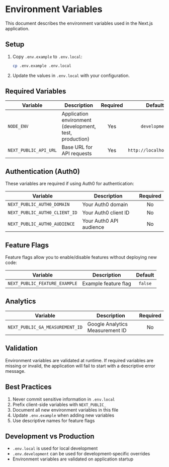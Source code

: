 # Environment Variables

This document describes the environment variables used in the Next.js application.

## Setup

1. Copy `.env.example` to `.env.local`:
   ```bash
   cp .env.example .env.local
   ```

2. Update the values in `.env.local` with your configuration.

## Required Variables

| Variable | Description | Required | Default |
|----------|-------------|:--------:|:-------:|
| `NODE_ENV` | Application environment (development, test, production) | Yes | `development` |
| `NEXT_PUBLIC_API_URL` | Base URL for API requests | Yes | `http://localhost:3000` |

## Authentication (Auth0)

These variables are required if using Auth0 for authentication:

| Variable | Description | Required |
|----------|-------------|:--------:|
| `NEXT_PUBLIC_AUTH0_DOMAIN` | Your Auth0 domain | No |
| `NEXT_PUBLIC_AUTH0_CLIENT_ID` | Your Auth0 client ID | No |
| `NEXT_PUBLIC_AUTH0_AUDIENCE` | Your Auth0 API audience | No |

## Feature Flags

Feature flags allow you to enable/disable features without deploying new code:

| Variable | Description | Default |
|----------|-------------|:-------:|
| `NEXT_PUBLIC_FEATURE_EXAMPLE` | Example feature flag | `false` |

## Analytics

| Variable | Description | Required |
|----------|-------------|:--------:|
| `NEXT_PUBLIC_GA_MEASUREMENT_ID` | Google Analytics Measurement ID | No |

## Validation

Environment variables are validated at runtime. If required variables are missing or invalid, the application will fail to start with a descriptive error message.

## Best Practices

1. Never commit sensitive information in `.env.local`
2. Prefix client-side variables with `NEXT_PUBLIC_`
3. Document all new environment variables in this file
4. Update `.env.example` when adding new variables
5. Use descriptive names for feature flags

## Development vs Production

- `.env.local` is used for local development
- `.env.development` can be used for development-specific overrides
- Environment variables are validated on application startup
